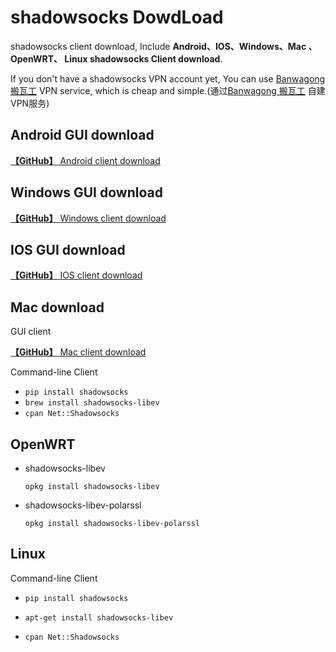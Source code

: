 # shadowsocks DowdLoad

shadowsocks client download, Include **Android、IOS、Windows、Mac 、OpenWRT、 Linux shadowsocks Client download**.

If you don't have a shadowsocks VPN account yet, You can use [Banwagong 搬瓦工](https://banwagong.cn/self-built) VPN service, which is cheap and simple.(通过[Banwagong 搬瓦工](https://banwagong.cn/self-built) 自建VPN服务)

## Android GUI download
[**【GitHub】** Android client download](https://github.com/shadowsocks/shadowsocks-android/releases)

## Windows GUI download
[**【GitHub】** Windows client download](https://github.com/shadowsocks/shadowsocks-windows/releases)

## IOS GUI download

[**【GitHub】** IOS client download](https://github.com/shadowsocks/shadowsocks-iOS/releases)

## Mac download
GUI client

[**【GitHub】** Mac client download](https://github.com/shadowsocks/ShadowsocksX-NG/releases)

Command-line Client

* ```pip install shadowsocks```
* ```brew install shadowsocks-libev```
* ```cpan Net::Shadowsocks```

## OpenWRT
* shadowsocks-libev

    ```opkg install shadowsocks-libev```

* shadowsocks-libev-polarssl

    ```opkg install shadowsocks-libev-polarssl```

## Linux

Command-line Client

* ```pip install shadowsocks```

* ```apt-get install shadowsocks-libev```

* ```cpan Net::Shadowsocks```
